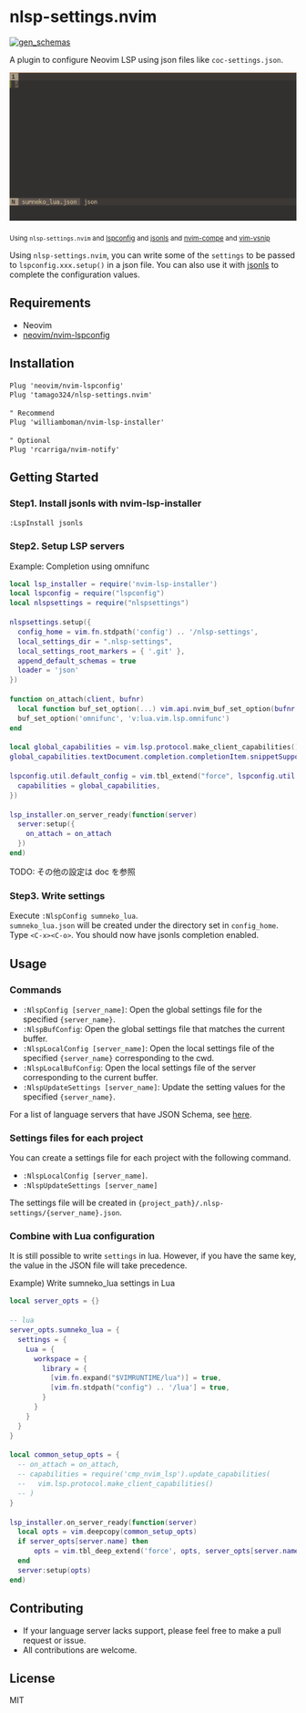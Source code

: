 # nlsp-settings.nvim

[![gen_schemas](https://github.com/tamago324/nlsp-settings.nvim/actions/workflows/gen_schemas.yml/badge.svg)](https://github.com/tamago324/nlsp-settings.nvim/actions/workflows/gen_schemas.yml)

A plugin to configure Neovim LSP using json files like `coc-settings.json`.

  <img src="https://github.com/tamago324/images/blob/master/nlsp-settings.nvim/sumneko_lua_completion.gif" alt="sumneko_lua_completion.gif" width="600" style=""/>

<sub>Using `nlsp-settings.nvim` and [lspconfig](https://github.com/neovim/nvim-lspconfig/) and [jsonls](https://github.com/vscode-langservers/vscode-json-languageserver/) and [nvim-compe](https://github.com/hrsh7th/nvim-compe/) and [vim-vsnip](https://github.com/hrsh7th/vim-vsnip/)</sub>


Using `nlsp-settings.nvim`, you can write some of the `settings` to be passed to `lspconfig.xxx.setup()` in a json file.
You can also use it with [jsonls](https://github.com/vscode-langservers/vscode-json-languageserver) to complete the configuration values.



## Requirements

* Neovim
* [neovim/nvim-lspconfig](https://github.com/neovim/nvim-lspconfig/)


## Installation

```vim
Plug 'neovim/nvim-lspconfig'
Plug 'tamago324/nlsp-settings.nvim'

" Recommend
Plug 'williamboman/nvim-lsp-installer'

" Optional
Plug 'rcarriga/nvim-notify'
```

## Getting Started

### Step1. Install jsonls with nvim-lsp-installer

```
:LspInstall jsonls
```

### Step2. Setup LSP servers

Example: Completion using omnifunc

```lua
local lsp_installer = require('nvim-lsp-installer')
local lspconfig = require("lspconfig")
local nlspsettings = require("nlspsettings")

nlspsettings.setup({
  config_home = vim.fn.stdpath('config') .. '/nlsp-settings',
  local_settings_dir = ".nlsp-settings",
  local_settings_root_markers = { '.git' },
  append_default_schemas = true
  loader = 'json'
})

function on_attach(client, bufnr)
  local function buf_set_option(...) vim.api.nvim_buf_set_option(bufnr, ...) end
  buf_set_option('omnifunc', 'v:lua.vim.lsp.omnifunc')
end

local global_capabilities = vim.lsp.protocol.make_client_capabilities()
global_capabilities.textDocument.completion.completionItem.snippetSupport = true

lspconfig.util.default_config = vim.tbl_extend("force", lspconfig.util.default_config, {
  capabilities = global_capabilities,
})

lsp_installer.on_server_ready(function(server)
  server:setup({
    on_attach = on_attach
  })
end)
```

TODO: その他の設定は doc を参照


### Step3. Write settings

Execute `:NlspConfig sumneko_lua`.  
`sumneko_lua.json` will be created under the directory set in `config_home`. Type `<C-x><C-o>`. You should now have jsonls completion enabled.


## Usage

### Commands

* `:NlspConfig [server_name]`:  Open the global settings file for the specified `{server_name}`.
* `:NlspBufConfig`: Open the global settings file that matches the current buffer.
* `:NlspLocalConfig [server_name]`: Open the local settings file of the specified `{server_name}` corresponding to the cwd.
* `:NlspLocalBufConfig`:  Open the local settings file of the server corresponding to the current buffer.
* `:NlspUpdateSettings [server_name]`: Update the setting values for the specified `{server_name}`.

For a list of language servers that have JSON Schema, see [here](schemas/README.md).


### Settings files for each project

You can create a settings file for each project with the following command.

* `:NlspLocalConfig [server_name]`.
* `:NlspUpdateSettings [server_name]`

The settings file will be created in `{project_path}/.nlsp-settings/{server_name}.json`.


### Combine with Lua configuration

It is still possible to write `settings` in lua.
However, if you have the same key, the value in the JSON file will take precedence.

Example) Write sumneko_lua settings in Lua

```lua
local server_opts = {}

-- lua
server_opts.sumneko_lua = {
  settings = {
    Lua = {
      workspace = {
        library = {
          [vim.fn.expand("$VIMRUNTIME/lua")] = true,
          [vim.fn.stdpath("config") .. '/lua'] = true,
        }
      }
    }
  }
}

local common_setup_opts = {
  -- on_attach = on_attach,
  -- capabilities = require('cmp_nvim_lsp').update_capabilities(
  --   vim.lsp.protocol.make_client_capabilities()
  -- )
}

lsp_installer.on_server_ready(function(server)
  local opts = vim.deepcopy(common_setup_opts)
  if server_opts[server.name] then
      opts = vim.tbl_deep_extend('force', opts, server_opts[server.name])
  end
  server:setup(opts)
end)
```


## Contributing

* If your language server lacks support, please feel free to make a pull request or issue.
* All contributions are welcome.


## License

MIT
